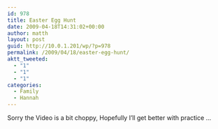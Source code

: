 ```yaml
---
id: 978
title: Easter Egg Hunt
date: 2009-04-18T14:31:02+00:00
author: matth
layout: post
guid: http://10.0.1.201/wp/?p=978
permalink: /2009/04/18/easter-egg-hunt/
aktt_tweeted:
  - "1"
  - "1"
  - "1"
categories:
  - Family
  - Hannah
---
```

Sorry the Video is a bit choppy, Hopefully I&#8217;ll get better with practice &#8230;